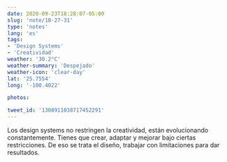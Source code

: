 ```yaml
---
date: 2020-09-23T18:28:07-05:00
slug: 'note/18-27-31'
type: 'notes'
lang: 'es'
tags:
- 'Design Systems'
- 'Creatividad'
weather: '30.2°C'
weather-summary: 'Despejado'
weather-icon: 'clear-day'
lat: '25.7554'
long: '-100.4022'

photos:

tweet_id: '1308911038717452291'
---
```

Los design systems no restringen la creatividad, están evolucionando constantemente. Tienes que crear, adaptar y mejorar bajo ciertas restricciones. De eso se trata el diseño, trabajar con limitaciones para dar resultados.  